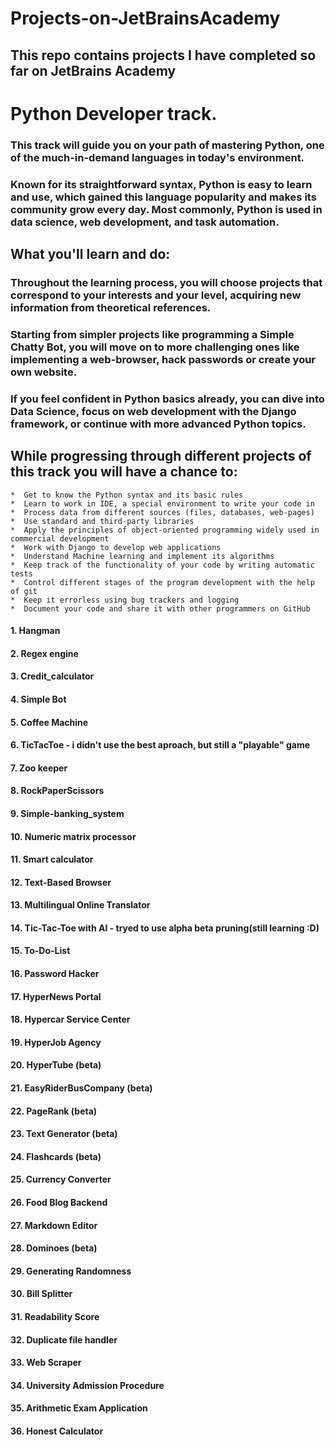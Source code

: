 # Projects-on-JetBrainsAcademy


## This repo contains projects I have completed so far on JetBrains Academy 

# Python Developer track.

### This track will guide you on your path of mastering Python, one of the much-in-demand languages in today's environment. 
### Known for its straightforward syntax, Python is easy to learn and use, which gained this language popularity and makes its community grow every day. Most commonly, Python is used in data science, web development, and task automation.

## What you'll learn and do:

### Throughout the learning process, you will choose projects that correspond to your interests and your level, acquiring new information from theoretical references. 
### Starting from simpler projects like programming a Simple Chatty Bot, you will move on to more challenging ones like implementing a web-browser, hack passwords or create your own website.  
### If you feel confident in Python basics already, you can dive into Data Science, focus on web development with the Django framework, or continue with more advanced Python topics. 

## While progressing through different projects of this track you will have a chance to:
    *  Get to know the Python syntax and its basic rules
    *  Learn to work in IDE, a special environment to write your code in
    *  Process data from different sources (files, databases, web-pages)
    *  Use standard and third-party libraries
    *  Apply the principles of object-oriented programming widely used in commercial development
    *  Work with Django to develop web applications
    *  Understand Machine learning and implement its algorithms
    *  Keep track of the functionality of your code by writing automatic tests
    *  Control different stages of the program development with the help of git
    *  Keep it errorless using bug trackers and logging
    *  Document your code and share it with other programmers on GitHub


#### 1. Hangman
#### 2. Regex engine
#### 3. Credit_calculator
#### 4. Simple Bot
#### 5. Coffee Machine
#### 6. TicTacToe - i didn't use the best aproach, but still a "playable" game 
#### 7. Zoo keeper
#### 8. RockPaperScissors
#### 9. Simple-banking_system
#### 10. Numeric matrix processor 
#### 11. Smart calculator
#### 12. Text-Based Browser
#### 13. Multilingual Online Translator
#### 14. Tic-Tac-Toe with AI - tryed to use alpha beta pruning(still learning :D)
#### 15. To-Do-List
#### 16. Password Hacker
#### 17. HyperNews Portal
#### 18. Hypercar Service Center
#### 19. HyperJob Agency
#### 20. HyperTube (beta)
#### 21. EasyRiderBusCompany (beta)
#### 22. PageRank (beta)
#### 23. Text Generator (beta)
#### 24. Flashcards (beta)
#### 25. Currency Converter
#### 26. Food Blog Backend
#### 27. Markdown Editor
#### 28. Dominoes (beta)
#### 29. Generating Randomness
#### 30. Bill Splitter
#### 31. Readability Score
#### 32. Duplicate file handler
#### 33. Web Scraper
#### 34. University Admission Procedure
#### 35. Arithmetic Exam Application
#### 36. Honest Calculator

